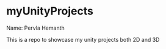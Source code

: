 # myUnityProjects

Name: Pervla Hemanth

This is a repo to showcase my unity projects both 2D and 3D
